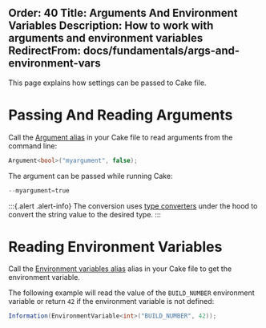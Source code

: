 ﻿Order: 40
Title: Arguments And Environment Variables
Description: How to work with arguments and environment variables
RedirectFrom: docs/fundamentals/args-and-environment-vars
---

This page explains how settings can be passed to Cake file.

# Passing And Reading Arguments

Call the [Argument alias](/dsl/arguments/) in your Cake file to read arguments from the command line:

```csharp
Argument<bool>("myargument", false);
```

The argument can be passed while running Cake:

```powershell
--myargument=true
```

:::{.alert .alert-info}
The conversion uses [type converters](https://docs.microsoft.com/en-us/dotnet/api/system.componentmodel.typeconverter) under the hood to convert the string value to the desired type.
:::

# Reading Environment Variables


Call the [Environment variables alias](/dsl/environment/#Environment-Variables) alias in your Cake file to get the environment variable.

The following example will read the value of the `BUILD_NUMBER` environment variable or return `42` if the environment variable is not defined:

```csharp
Information(EnvironmentVariable<int>("BUILD_NUMBER", 42));
```

